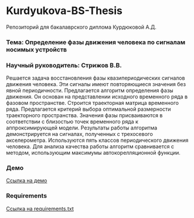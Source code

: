 # Kurdyukova-BS-Thesis
Репозиторий для бакалаврского диплома Курдюковой А.Д.

### Тема: Определение фазы движения человека по сигналам носимых устройств 

### Научный руководитель: Стрижов В.В.

  Решается задача восстановления фазы квазипериодических сигналов движения человека. Эти сигналы имеют повторяющиеся значения без явной периодичности. Предлагается алгоритм определения фазы движения. Он основан на представлении исходного временного ряда в фазовом пространстве. Строится траекторная матрица временного ряда. Предлагается критерий выбора оптимальной размерности траекторного пространства. Значения фазы присваиваются в соответствии с близостью точек временного ряда к аппроксимирующей модели. Результаты работы алгоритма демонстрируется на сигналах, полученных с трехосевого акселерометра. Используются пять классов периодического движения человека. Для анализа качества работы алгоритм сравнивается с методом, использующим максимумы автокорелляционной функции.

### Демо

[Ссылка на демо](https://github.com/Intelligent-Systems-Phystech/Kurdyukova-BS-Thesis/blob/master/code/Visualisation.ipynb)

### Requirements

[Ссылка на requirements.txt]()

